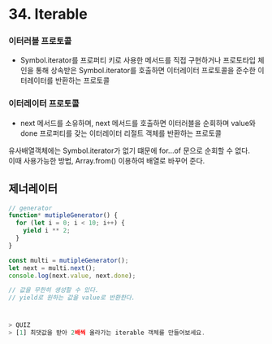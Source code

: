 # 34. Iterable

### 이터러블 프로토콜

- Symbol.iterator를 프로퍼티 키로 사용한 메서드를 직접 구현하거나 프로토타입 체인을 통해 상속받은 Symbol.iterator를 호출하면 이터레이터 프로토콜을 준수한 이터레이터를 반환하는 프로토콜

### 이터레이터 프로토콜

- next 메서드를 소유하며, next 메서드를 호출하면 이터러블을 순회하며 value와 done 프로퍼티를 갖는 이터레이터 리절트 객체를 반환하는 프로토콜

유사배열객체에는 Symbol.iterator가 없기 떄문에 for...of 문으로 순회할 수 없다.  
이때 사용가능한 방법, Array.from() 이용하여 배열로 바꾸어 준다.

## 제너레이터

```js
// generator
function* mutipleGenerator() {
  for (let i = 0; i < 10; i++) {
    yield i ** 2;
  }
}

const multi = mutipleGenerator();
let next = multi.next();
console.log(next.value, next.done);

// 값을 무한히 생성할 수 있다.
// yield로 원하는 값을 value로 반환한다.
```

#

```js
> QUIZ
> [1] 최댓값을 받아 2배씩 올라가는 iterable 객체를 만들어보세요.
```
